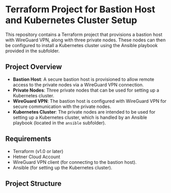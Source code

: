 # Terraform Project for Bastion Host and Kubernetes Cluster Setup

This repository contains a Terraform project that provisions a bastion host with WireGuard VPN, along with three private nodes. These nodes can then be configured to install a Kubernetes cluster using the Ansible playbook provided in the subfolder.

## Project Overview

- **Bastion Host**: A secure bastion host is provisioned to allow remote access to the private nodes via a WireGuard VPN connection.
- **Private Nodes**: Three private nodes that can be used for setting up a Kubernetes cluster.
- **WireGuard VPN**: The bastion host is configured with WireGuard VPN for secure communication with the private nodes.
- **Kubernetes Cluster**: The private nodes are intended to be used for setting up a Kubernetes cluster, which is handled by an Ansible playbook (located in the `ansible` subfolder).

## Requirements

- Terraform (v1.0 or later)
- Hetner Cloud Account
- WireGuard VPN client (for connecting to the bastion host).
- Ansible (for setting up the Kubernetes cluster).

## Project Structure